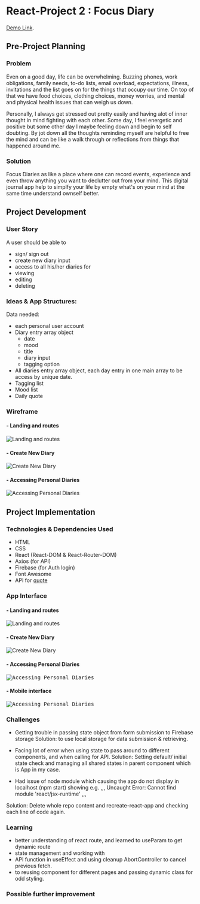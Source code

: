 # React-Project 2 : Focus Diary

[Demo Link](https://github.com/facebook/create-react-app).

## Pre-Project Planning

### Problem

Even on a good day, life can be overwhelming. Buzzing phones, work obligations, family needs, to-do lists, email overload, expectations, illness, invitations and the list goes on for the things that occupy our time. On top of that we have food choices, clothing choices, money worries, and mental and physical health issues that can weigh us down.

Personally, I always get stressed out pretty easily and having alot of inner thought in mind fighting with each other. Some day, I feel energetic and positive but some other day I maybe feeling down and begin to self doubting. By jot down all the thoughts reminding myself are helpful to free the mind and can be like a walk through or reflections from things that happened around me.

### Solution

Focus Diaries as like a place where one can record events, experience and even throw anything you want to declutter out from your mind. This digital journal app help to simplfy your life by empty what's on your mind at the same time understand ownself better.

## Project Development

### User Story

A user should be able to

- sign/ sign out
- create new diary input
- access to all his/her diaries for
- viewing
- editing
- deleting

### Ideas & App Structures:

Data needed:

- each personal user account
- Diary entry array object
  - date
  - mood
  - title
  - diary input
  - tagging option
- All diaries entry array object, each day entry in one main array to be access by unique date.
- Tagging list
- Mood list
- Daily quote

### Wireframe

#### - Landing and routes

![Landing and routes](https://github.com/siangyin/focus-diary/blob/main/images/mapping.png?raw=true)

#### - Create New Diary

![Create New Diary](https://github.com/siangyin/focus-diary/blob/main/images/NewDiary.png?raw=true)

#### - Accessing Personal Diaries

![Accessing Personal Diaries](https://github.com/siangyin/focus-diary/blob/main/images/AllDiaries.png?raw=true)

## Project Implementation

### Technologies & Dependencies Used

- HTML
- CSS
- React (React-DOM & React-Router-DOM)
- Axios (for API)
- Firebase (for Auth login)
- Font Awesome
- API for [quote](https://type.fit/api/quotes)

### App Interface

#### - Landing and routes

![Landing and routes](https://github.com/siangyin/focus-diary/blob/main/images/landingpage.png?raw=true)

#### - Create New Diary

![Create New Diary](https://github.com/siangyin/focus-diary/blob/main/images/newdiarypage.png?raw=true)

#### - Accessing Personal Diaries

<kbd>![Accessing Personal Diaries](https://github.com/siangyin/focus-diary/blob/main/images/alldiariespage.png?raw=true)</kbd>

#### - Mobile interface

<kbd>![Accessing Personal Diaries](https://github.com/siangyin/focus-diary/blob/main/images/mobile.png?raw=true)</kbd>

### Challenges

- Getting trouble in passing state object from form submission to Firebase storage
  Solution: to use local storage for data submission & retrieving.

- Facing lot of error when using state to pass around to different components, and when calling for API.
  Solution: Setting default/ initial state check and managing all shared states in parent component which is App in my case.

- Had issue of node module which causing the app do not display in localhost (npm start) showing e.g.
  ,,,
  Uncaught Error: Cannot find module 'react/jsx-runtime'
  ,,,

Solution: Delete whole repo content and recreate-react-app and checking each line of code again.

### Learning

- better understanding of react route, and learned to useParam to get dynamic route
- state management and working with
- API function in useEffect and using cleanup AbortController to cancel previous fetch.
- to reusing component for different pages and passing dynamic class for odd styling.

### Possible further improvement

